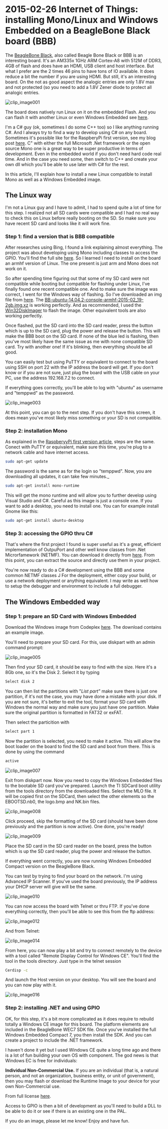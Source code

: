 # 2015-02-26 Internet of Things: installing Mono/Linux and Windows Embedded on a BeagleBone Black board (BBB)

The [BeagleBone Black](https://beagleboard.org/black), also called Beagle Bone Black or BBB is an interesting board. It's an AM335x 1GHz ARM Cortex-A8 with 512M of DDR3, 4GB of flash and does have an HDMI, USB client and host interface. But what I prefer are the 2 times 46 pins to have tons of IO available. It does reduce a bit the number if you are using HDMI. But still, it's an interesting board. On the not as good aspect the analogic entries are only 1.8V max and not protected (so you need to add a 1.8V Zener diode to protect all analogic entries.

![clip_image001](../assets/8233.clip_image001_2.png)

The board does natively run Linux on it on the embedded Flash. And you can flash it with another Linux or even Windows Embedded see [here](https://beaglebonebsp.codeplex.com/).

I'm a C# guy (ok, sometimes I do some C++ too) so I like anything running C#. And I always try to find a way to develop using C# on any board. Sometimes it's possible like for the RaspberyPi first version, see my blog post [here](./2013-06-21-.NET-Microframework-on-RaspberryPi-(Part-1).md). C" with either the full Microsoft .Net framework or the open source Mono one is a great way to be super productive in terms of development. Even in the embedded world if you don't need hard code real time. And in the case you need some, then switch to C++ and create your own dll which you'll be able to use later with C# for the rest.

In this article, I'll explain how to install a new Linux compatible to install Mono as well as a Windows Embedded image.

## The Linux way

I'm not a Linux guy and I have to admit, I had to spend quite a lot of time for this step. I realized not all SD cards were compatible and I had no real way to check this on Linux before really booting on the SD. So make sure you have recent SD card and looks like it will work fine.

### Step 1: find a version that is BBB compatible

After researches using Bing, I found a link explaining almost everything. The project was about developing using Mono including classes to access the GPIO. You'll find the full site [here](https://www.ofitselfso.com/Beagle/InstallingArmhfKernelBeagleboneBlack.php). So I learned I need to install on the board an armhf version of Linux. The one present is just arm and Mono does not work on it.

So after spending time figuring out that some of my SD card were not compatible while booting but compatible for flashing under Linux, I've finally found one recent compatible one. And to make sure the image was correct, I went for the Windows way of flashing. So I've downloaded an img file from [here](https://elinux.org/BeagleBoardUbuntu). The [BB-ubuntu-14.04.2-console-armhf-2015-02_19-2gb.img.xz](https://rcn-ee.net/rootfs/2015-02-19/microsd/bb-ubuntu-14.04.2-console-armhf-2015-02-19-2gb.img.xz) is working perfectly. And as recommended, I used the [Win32DiskImager](https://wiki.ubuntu.com/Win32DiskImager) to flash the image. Other equivalent tools are also working perfectly.

Once flashed, put the SD card into the SD card reader, press the button which is up to the SD card, plug the power and release the button. This will make the BBB boot on the SD card. If none of the blue led is flashing, then you've most likely have the same issue as me with none compatible SD card. Try with another one! If it's blinking, then everything should be all good.

You can easily test but using PuTTY or equivalent to connect to the board using SSH on port 22 with the IP address the board will get. If you don't know or if you are not sure, just plug the board with the USB cable on your PC, use the address 192.168.7.2 to connect.

If everything goes correctly, you'll be able to log with "ubuntu" as username and "temppwd" as the password.

![clip_image003](../assets/7167.clip_image003_2.jpg)

At this point, you can go to the next step. If you don't have this screen, it does mean you've most likely miss something or your SD is not compatible.

### Step 2: installation Mono

As explained in the [RaspberyyPi first version article](./2013-06-21-.NET-Microframework-on-RaspberryPi-(Part-1).md), steps are the same. Conect with PuTTY or equivalent, make sure this time, you're plug to a network cable and have internet access.

```bash
sudo apt-get update
```

The password is the same as for the login so "temppwd". Now, you are downloading all updates, it can take few minutes._

```bash
sudo apt-get install mono-runtime
```

This will get the mono runtime and will allow you to further develop using Visual Studio and C#. Careful as this image is just a console one. If you want to add a desktop, you need to install one. You can for example install Gnome like this:

```bash
sudo apt-get install ubuntu-desktop
```

### Step 3: accessing the GPIO thru C\#

That's where the first project I found is super useful as it's a great, efficient implementation of OutpuPort and other well know classes from .Net Microrfamework (NETMF). You can download it directly from [here](https://www.ofitselfso.com/BBBCSIO/BBBCSIOSource_0101.zip). From this point, you can extract the source and directly use them in your project.

You're now ready to do a C# development using the BBB and some common NETMF classes J For the deployment, either copy your build, or use a network deployment or anything equivalent. I may write as well how to setup the debugger and environment to include a full debugger.

## The Windows Embedded way

### Step 1: prepare an SD Card with Windows Embedded

Download the Windows image from Codeplex [here](https://beaglebonebsp.codeplex.com/). The download contains an example image.

You'll need to prepare your SD card. For this, use diskpart with an admin command prompt:

![clip_image005](../assets/2656.clip_image005_2.jpg)

Then find your SD card, it should be easy to find with the size. Here it's a 8Gb one, so it's the Disk 2. Select it by typing

```bash
Select disk 2
```

You can then list the partitions with "_List part"_ make sure there is just one partition, if it's not the case, you may have done a mistake with your disk. If you are not sure, it's better to exit the tool, format your SD card with Windows the normal way and make sure you just have one partition. Make sure the original partition is formatted in FAT32 or exFAT.

Then select the particition with

```bash
Select part 1
```

Now the partition is selected, you need to make it active. This will allow the boot loader on the board to find the SD card and boot from there. This is done by using the command

```bash
active
```

![clip_image007](../assets/7848.clip_image007_2.jpg)

Exit from diskpart now. Now you need to copy the Windows Embedded files to the bootable SD card you've prepared. Launch the TI SDCard boot utility from the tools directory from the downloaded files. Select the MLO file. It will be copied first on the SDCard, then select the other elements so the EBOOTSD.nb0, the logo.bmp and NK.bin files.

![clip_image008](../assets/4572.clip_image008_2.png)

Click proceed, skip the formatting of the SD card (should have been done previously and the partition is now active). One done, you're ready!

![clip_image009](../assets/6558.clip_image009_2.png)

Place the SD card in the SD card reader on the board, press the button which is up the SD card reader, plug the power and release the button.

If everything went correctly, you are now running Windows Embedded Compact version on the BeagleBone Black.

You can test by trying to find your board on the network. I'm using Advanced IP Scanner. If you've used the board previously, the IP address your DHCP server will give will be the same.

![clip_image010](../assets/8270.clip_image010_2.png)

You can now access the board with Telnet or thru FTP. If you've done everything correctly, then you'll be able to see this from the ftp address:

![clip_image012](../assets/4338.clip_image012_2.jpg)

And from Telnet:

![clip_image014](../assets/3247.clip_image014_2.jpg)

From here, you can now play a bit and try to connect remotely to the device with a tool called "Remote Display Control for Windows CE". You'll find the tool in the tools directory. Just type in the telnet session

```bash
Cerdisp -c
```

And launch the Host version on your desktop. You will see the board and you can now play with it.

![clip_image016](../assets/8420.clip_image016_2.jpg)

### Step 2: installing .NET and using GPIO

OK, for this step, it's a bit more complicated as it does require to rebuild totally a Windows CE image for this board. The platform elements are included in the BeagleBone WEC7 SDK file. Once you've installed the full Windows Embedded Compact 7, you then install the SDK. And you can create a project to include the .NET framework.

I haven't done it yet but I used Windows CE quite a long time ago and there is a lot of fun building your own OS with component. The god news is that Windows EC is free for individuals:

**Individual Non-Commercial Use.** If you are an individual (that is, a natural person, and not an organization, business entity, or unit of government), then you may flash or download the Runtime Image to your device for your own Non-Commercial use.

From full license [here](https://msdn.microsoft.com/en-us/library/dn269455.aspx).

Access to GPIO is then a bit of development as you'll need to build a DLL to be able to do it or see if there is an existing one in the PAL.

If you do an image, please let me know! Enjoy and have fun.
